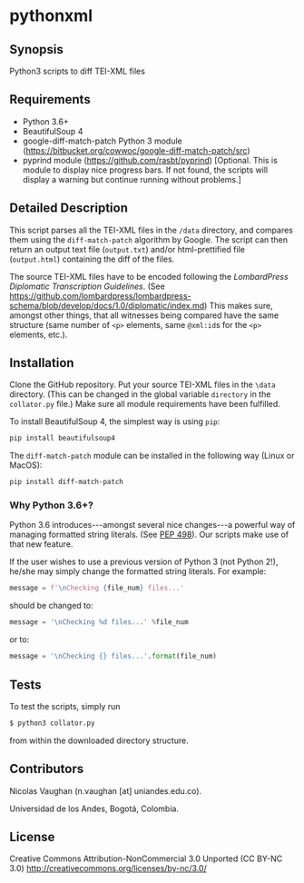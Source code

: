 # pythonxml

## Synopsis
Python3 scripts to diff TEI-XML files

## Requirements
* Python 3.6+
* BeautifulSoup 4
* google-diff-match-patch Python 3 module (https://bitbucket.org/cowwoc/google-diff-match-patch/src)
* pyprind module (https://github.com/rasbt/pyprind) [Optional. This is module to display nice progress bars. If not found, the scripts will display a warning but continue running without problems.]

## Detailed Description
This script parses all the TEI-XML files in the `/data` directory, and compares them using the `diff-match-patch` algorithm by Google. The script can then return an output text file (`output.txt`) and/or html-prettified file (`output.html`) containing the diff of the files.

The source TEI-XML files have to be encoded following the *LombardPress Diplomatic Transcription Guidelines*. (See https://github.com/lombardpress/lombardpress-schema/blob/develop/docs/1.0/diplomatic/index.md) This makes sure, amongst other things, that all witnesses being compared have the same structure (same number of `<p>` elements, same `@xml:id`s for the `<p>` elements, etc.).

## Installation
Clone the GitHub repository. Put your source TEI-XML files in the `\data` directory. (This can be changed in the global variable `directory` in the `collator.py` file.) Make sure all module requirements have been fulfilled. 

To install BeautifulSoup 4, the simplest way is using `pip`:

```bash
pip install beautifulsoup4
```

The `diff-match-patch` module can be installed in the following way (Linux or MacOS):

```bash
pip install diff-match-patch
```

### Why Python 3.6+?
Python 3.6 introduces---amongst several nice changes---a powerful way of managing formatted string literals. (See [PEP 498](https://www.python.org/dev/peps/pep-0498/)). Our scripts make use of that new feature. 

If the user wishes to use a previous version of Python 3 (not Python 2!), he/she may simply change the formatted string literals. For example:

```python
message = f'\nChecking {file_num} files...'
```

should be changed to:

```python
message = '\nChecking %d files...' %file_num 
```

or to:

```python
message = '\nChecking {} files...'.format(file_num) 
```


## Tests
To test the scripts, simply run 

```bash
$ python3 collator.py
```

from within the downloaded directory structure.

## Contributors
Nicolas Vaughan (n.vaughan [at] uniandes.edu.co).

Universidad de los Andes, Bogotá, Colombia.

## License
Creative Commons Attribution-NonCommercial 3.0 Unported (CC BY-NC 3.0) 
http://creativecommons.org/licenses/by-nc/3.0/
